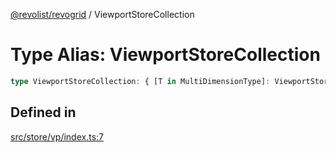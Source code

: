 [@revolist/revogrid](README.md) / ViewportStoreCollection

# Type Alias: ViewportStoreCollection

```ts
type ViewportStoreCollection: { [T in MultiDimensionType]: ViewportStore };
```

## Defined in

[src/store/vp/index.ts:7](https://github.com/revolist/revogrid/blob/a84fead7f1878a976ea465cbf9b4f0472345b7b1/src/store/vp/index.ts#L7)
